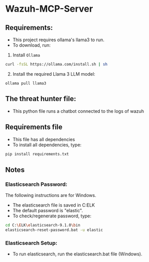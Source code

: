 # Wazuh-MCP-Server

## Requirements:

- This project requires ollama's llama3 to run.
- To download, run:
1. Install ```Ollama```
``` bash
curl -fsSL https://ollama.com/install.sh | sh
```
2. Install the required Llama 3 LLM model:
```
ollama pull llama3
```

## The threat hunter file:

- This python file runs a chatbot connected to the logs of wazuh

## Requirements file

- This file has all dependencies
- To install all dependencies, type:
``` bash
pip install requirements.txt
```

## Notes

### Elasticsearch Password:

The following instructions are for Windows.

- The elasticsearch file is saved in C:ELK
- The default password is "elastic".
- To check/regenerate password, type:
``` bash
cd C:\ELK\elasticsearch-9.1.0\bin
elasticsearch-reset-password.bat -u elastic
```

### Elasticsearch Setup:
- To run elasticsearch, run the elasticsearch.bat file (Windows).